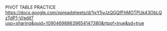 PIVOT TABLE PRACTICE
https://docs.google.com/spreadsheets/d/1jxY5yJzQGQfFhMOTPUk43ObLQzTdP1-V/edit?usp=sharing&ouid=109046988639654147380&rtpof=true&sd=true
